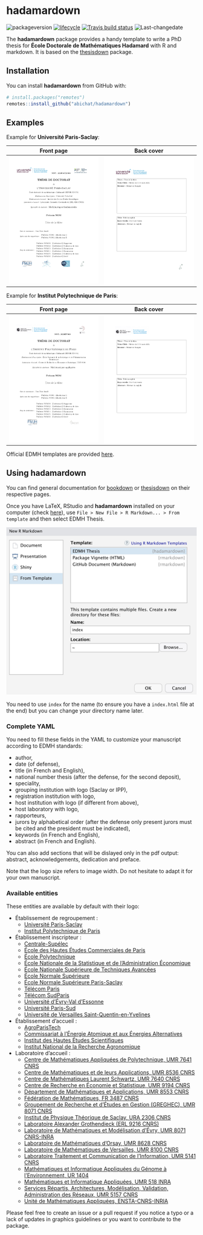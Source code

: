 
<!-- README.md is generated from README.Rmd. Please edit that file -->

# hadamardown

<!-- badges: start -->

![packageversion](https://img.shields.io/badge/package%20version-0.0.1-orange.svg)
[![lifecycle](https://img.shields.io/badge/lifecycle-stable-brightgreen.svg)](https://www.tidyverse.org/lifecycle/#stable)
[![Travis build
status](https://travis-ci.org/abichat/hadamardown.svg?branch=master)](https://travis-ci.org/abichat/hadamardown)
![Last-changedate](https://img.shields.io/badge/last%20change-2020--01--22-yellowgreen.svg)
<!-- badges: end -->

The **hadamardown** package provides a handy template to write a PhD
thesis for **École Doctorale de Mathématiques Hadamard** with R and
markdown. It is based on the
[thesisdown](https://github.com/ismayc/thesisdown) package.

## Installation

You can install **hadamardown** from GitHub with:

``` r
# install.packages("remotes")
remotes::install_github("abichat/hadamardown")
```

## Examples

Example for **Université
Paris-Saclay**:

|                Front page                 |                Back cover                 |
| :---------------------------------------: | :---------------------------------------: |
| <img src="inst/img/output_saclay_1.jpg"/> | <img src="inst/img/output_saclay_2.jpg"/> |

Example for **Institut Polytechnique de
Paris**:

|               Front page               |               Back cover               |
| :------------------------------------: | :------------------------------------: |
| <img src="inst/img/output_ipp_1.jpg"/> | <img src="inst/img/output_ipp_2.jpg"/> |

Official EDMH templates are provided
[here](https://www.universite-paris-saclay.fr/fr/formation/doctorat/ecole-doctorale-de-mathematiques-hadamard-edmh#page-de-garde-des-theses-de-l-edmh).

## Using hadamardown

You can find general documentation for
[bookdown](https://bookdown.org/yihui/bookdown/) or
[thesisdown](https://github.com/ismayc/thesisdown) on their respective
pages.

Once you have LaTeX, RStudio and **hadamardown** installed on your
computer (check
[here](https://github.com/ismayc/thesisdown#using-thesisdown-from-chesters-github)),
use `File > New File > R Markdown... > From template` and then select
EDMH Thesis.

<img src="inst/img/new_r_markdown.jpg"/>

You need to use `index` for the name (to ensure you have a `index.html`
file at the end) but you can change your directory name later.

### Complete YAML

You need to fill these fields in the YAML to customize your manuscript
according to EDMH standards:

  - author,
  - date (of defense),
  - title (in French and English),
  - national number thesis (after the defense, for the second deposit),
  - speciality,
  - grouping institution with logo (Saclay or IPP),
  - registration institution with logo,
  - host institution with logo (if different from above),
  - host laboratory with logo,
  - rapporteurs,
  - jurors by alphabetical order (after the defense only present jurors
    must be cited and the president must be indicated),
  - keywords (in French and English),
  - abstract (in French and English).

You can also add sections that will be dislayed only in the pdf output:
abstract, acknowledgements, dedication and preface.

Note that the logo size refers to image width. Do not hesitate to adapt
it for your own manuscript.

### Available entities

These entities are available by default with their logo:

  - Établissement de regroupement :
      - [Université
        Paris-Saclay](inst/rmarkdown/templates/edmh_thesis/skeleton/logos/edmhsaclay.jpg)
      - [Institut Polytechnique de
        Paris](inst/rmarkdown/templates/edmh_thesis/skeleton/logos/edmhipp.jpg)
  - Établissement inscripteur
        :
      - [Centrale-Supélec](inst/rmarkdown/templates/edmh_thesis/skeleton/logos/centralesupelec.jpg)
      - [École des Hautes Études Commerciales de
        Paris](inst/rmarkdown/templates/edmh_thesis/skeleton/logos/hec.jpg)
      - [École
        Polytechnique](inst/rmarkdown/templates/edmh_thesis/skeleton/logos/polytechnique.jpg)
      - [École Nationale de la Statistique et de l’Administration
        Économique](inst/rmarkdown/templates/edmh_thesis/skeleton/logos/ensae.jpg)
      - [École Nationale Supérieure de Techniques
        Avancées](inst/rmarkdown/templates/edmh_thesis/skeleton/logos/ensta.jpg)
      - [École Normale
        Supérieure](inst/rmarkdown/templates/edmh_thesis/skeleton/logos/ensulm.jpg)
      - [École Normale Supérieure
        Paris-Saclay](inst/rmarkdown/templates/edmh_thesis/skeleton/logos/ensparissaclay.jpg)
      - [Télécom
        Paris](inst/rmarkdown/templates/edmh_thesis/skeleton/logos/telecomparis.jpg)
      - [Télécom
        SudParis](inst/rmarkdown/templates/edmh_thesis/skeleton/logos/telecomsudparis.jpg)
      - [Université d’Évry-Val
        d’Essonne](inst/rmarkdown/templates/edmh_thesis/skeleton/logos/ueve.jpg)
      - [Université
        Paris-Sud](inst/rmarkdown/templates/edmh_thesis/skeleton/logos/upsud.jpg)
      - [Université de Versailles
        Saint-Quentin-en-Yvelines](inst/rmarkdown/templates/edmh_thesis/skeleton/logos/uvsq.jpg)
  - Établissement d’accueil
        :
      - [AgroParisTech](inst/rmarkdown/templates/edmh_thesis/skeleton/logos/agroparistech.jpg)
      - [Commissariat à l’Énergie Atomique et aux Énergies
        Alternatives](inst/rmarkdown/templates/edmh_thesis/skeleton/logos/cea.jpg)
      - [Institut des Hautes Études
        Scientifiques](inst/rmarkdown/templates/edmh_thesis/skeleton/logos/ihes.jpg)
      - [Institut National de la Recherche
        Agronomique](inst/rmarkdown/templates/edmh_thesis/skeleton/logos/inra.jpg)
  - Laboratoire d’accueil :
      - [Centre de Mathématiques Appliquées de Polytechnique, UMR 7641
        CNRS](inst/rmarkdown/templates/edmh_thesis/skeleton/logos/cmap.jpg)
      - [Centre de Mathématiques et de leurs Applications, UMR 8536
        CNRS](inst/rmarkdown/templates/edmh_thesis/skeleton/logos/cmla.jpg)
      - [Centre de Mathématiques Laurent Schwartz, UMR 7640
        CNRS](inst/rmarkdown/templates/edmh_thesis/skeleton/logos/cmls.jpg)
      - [Centre de Recherche en Économie et Statistique, UMR 9194
        CNRS](inst/rmarkdown/templates/edmh_thesis/skeleton/logos/crest.jpg)
      - [Département de Mathématiques et Applications, UMR 8553
        CNRS](inst/rmarkdown/templates/edmh_thesis/skeleton/logos/dma.jpg)
      - [Fédération de Mathématiques, FR 3487
        CNRS](inst/rmarkdown/templates/edmh_thesis/skeleton/logos/fdm.jpg)
      - [Groupement de Recherche et d’Études en Gestion (GREGHEC), UMR
        8071
        CNRS](inst/rmarkdown/templates/edmh_thesis/skeleton/logos/greghec.jpg)
      - [Institut de Physique Théorique de Saclay, URA 2306
        CNRS](inst/rmarkdown/templates/edmh_thesis/skeleton/logos/ipht.jpg)
      - [Laboratoire Alexander Grothendieck (ERL 9216
        CNRS)](inst/rmarkdown/templates/edmh_thesis/skeleton/logos/lag.jpg)
      - [Laboratoire de Mathématiques et Modélisation d’Évry, UMR 8071
        CNRS-INRA](inst/rmarkdown/templates/edmh_thesis/skeleton/logos/lamme.jpg)
      - [Laboratoire de Mathématiques d’Orsay, UMR 8628
        CNRS](inst/rmarkdown/templates/edmh_thesis/skeleton/logos/lmo.jpg)
      - [Laboratoire de Mathématiques de Versailles, UMR 8100
        CNRS](inst/rmarkdown/templates/edmh_thesis/skeleton/logos/lmv.jpg)
      - [Laboratoire Traitement et Communication de l’Information, UMR
        5141
        CNRS](inst/rmarkdown/templates/edmh_thesis/skeleton/logos/ltci.jpg)
      - [Mathématiques et Informatique Appliquées du Génome à
        l’Environnement, UR
        1404](inst/rmarkdown/templates/edmh_thesis/skeleton/logos/maiage.jpg)
      - [Mathématiques et Informatique Appliquées, UMR 518
        INRA](inst/rmarkdown/templates/edmh_thesis/skeleton/logos/mia.jpg)
      - [Services Répartis, Architectures, Modélisation, Validation,
        Administration des Réseaux, UMR 5157
        CNRS](inst/rmarkdown/templates/edmh_thesis/skeleton/logos/samovar.jpg)
      - [Unité de Mathématiques Appliquées,
        ENSTA-CNRS-INRIA](inst/rmarkdown/templates/edmh_thesis/skeleton/logos/uma.jpg)

Please feel free to create an issue or a pull request if you notice a
typo or a lack of updates in graphics guidelines or you want to
contribute to the package.
